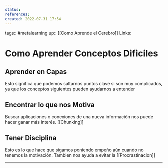```yaml
---
status:
references:
created: 2022-07-31 17:54
---
```

tags:: #metalearning 
up:: [[Como Aprende el Cerebro]]
Links: 
# Como Aprender Conceptos Dificiles
## Aprender en Capas
Esto significa que podemos saltarnos puntos clave si son muy complicados, ya que los conceptos siguientes pueden ayudarnos a entender

## Encontrar lo que nos Motiva
Buscar aplicaciones o conexiones de una nueva información nos puede hacer ganar más interés. [[Chunking]]

## Tener Disciplina
Esto es lo que hace que sigamos poniendo empeño aún cuando no tenemos la motivación. Tambien nos ayuda a evitar la [[Procrastinacion]]
___
